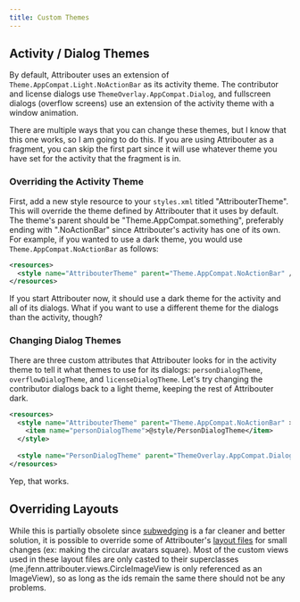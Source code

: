 ```yaml
---
title: Custom Themes
---
```


## Activity / Dialog Themes

By default, Attribouter uses an extension of `Theme.AppCompat.Light.NoActionBar` as its activity theme. The contributor and license dialogs use `ThemeOverlay.AppCompat.Dialog`, and fullscreen dialogs (overflow screens) use an extension of the activity theme with a window animation.

There are multiple ways that you can change these themes, but I know that this one works, so I am going to do this. If you are using Attribouter as a fragment, you can skip the first part since it will use whatever theme you have set for the activity that the fragment is in.

### Overriding the Activity Theme

First, add a new style resource to your `styles.xml` titled "AttribouterTheme". This will override the theme defined by Attribouter that it uses by default. The theme's parent should be "Theme.AppCompat.something", preferably ending with ".NoActionBar" since Attribouter's activity has one of its own. For example, if you wanted to use a dark theme, you would use `Theme.AppCompat.NoActionBar` as follows:

```xml
<resources>
  <style name="AttribouterTheme" parent="Theme.AppCompat.NoActionBar" />
</resources>
```

If you start Attribouter now, it should use a dark theme for the activity and all of its dialogs. What if you want to use a different theme for the dialogs than the activity, though?

### Changing Dialog Themes

There are three custom attributes that Attribouter looks for in the activity theme to tell it what themes to use for its dialogs: `personDialogTheme`, `overflowDialogTheme`, and `licenseDialogTheme`. Let's try changing the contributor dialogs back to a light theme, keeping the rest of Attribouter dark.

```xml
<resources>
  <style name="AttribouterTheme" parent="Theme.AppCompat.NoActionBar" >
    <item name="personDialogTheme">@style/PersonDialogTheme</item>
  </style>
  
  <style name="PersonDialogTheme" parent="ThemeOverlay.AppCompat.Dialog" />
</resources>
```

Yep, that works.

## Overriding Layouts

While this is partially obsolete since [subwedging](./SUBWEDGING.md) is a far cleaner and better solution, it is possible to override some of Attribouter's [layout files](../attribouter/src/main/res/layout/) for small changes (ex: making the circular avatars square). Most of the custom views used in these layout files are only casted to their superclasses (me.jfenn.attribouter.views.CircleImageView is only referenced as an ImageView), so as long as the ids remain the same there should not be any problems.
